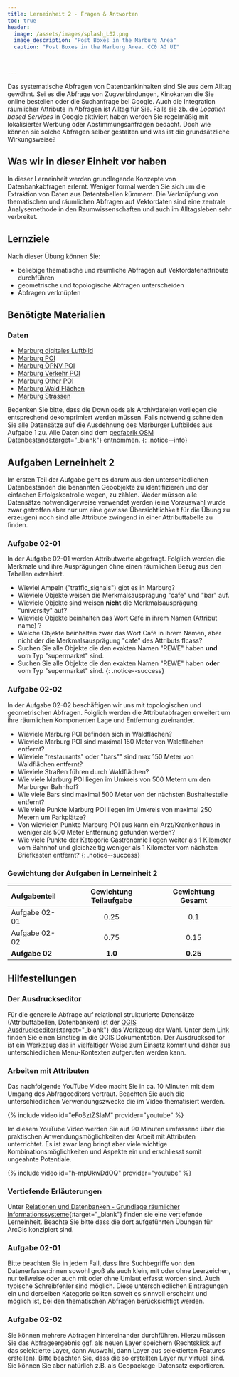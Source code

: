 ```yaml
---
title: Lerneinheit 2 - Fragen & Antworten
toc: true
header:
  image: /assets/images/splash_L02.png
  image_description: "Post Boxes in the Marburg Area"
  caption: "Post Boxes in the Marburg Area. CC0 AG UI"
  


---
```



Das systematische Abfragen von Datenbankinhalten sind Sie aus dem Alltag gewöhnt. Sei es die Abfrage von Zugverbindungen, Kinokarten die Sie online bestellen  oder die Suchanfrage bei Google. <!--more-->
Auch die Integration räumlicher Attribute in Abfragen ist Alltag für Sie. Falls sie zb. die *Location based Services* in Google aktiviert haben werden Sie regelmäßig mit lokalisierter Werbung oder Abstimmungsanfragen bedacht. Doch wie können sie solche Abfragen selber gestalten und was ist die grundsätzliche Wirkungsweise?

## Was wir in dieser Einheit vor haben
In dieser Lerneinheit werden grundlegende Konzepte von Datenbankabfragen erlernt. Weniger formal werden Sie sich um die Extraktion von Daten aus Datentabellen kümmern. Die Verknüpfung von thematischen und räumlichen Abfragen auf Vektordaten sind eine zentrale Analysemethode in den Raumwissenschaften und auch im Alltagsleben sehr verbreitet. 

## Lernziele 

Nach dieser Übung können Sie:

  *  beliebige thematische und räumliche Abfragen auf Vektordatenattribute durchführen 
  *  geometrische und topologische Abfragen unterscheiden
  *  Abfragen verknüpfen


## Benötigte Materialien

### Daten
  * [Marburg digitales Luftbild](https://raw.githubusercontent.com/gisma-courses/geoinfo-basis-qgis/master/docs/assets/data/marburg_RE.tif)
  * [Marburg POI](https://raw.githubusercontent.com/gisma-courses/geoinfo-basis-qgis/master/docs/assets/data/mr_pois.zip)
  * [Marburg ÖPNV  POI](https://raw.githubusercontent.com/gisma-courses/geoinfo-basis-qgis/master/docs/assets/data/mr_transport_poi.zip)
  * [Marburg Verkehr POI](https://raw.githubusercontent.com/gisma-courses/geoinfo-basis-qgis/master/docs/assets/data/mr_traffic_poi.zip)
  * [Marburg Other POI](https://raw.githubusercontent.com/gisma-courses/geoinfo-basis-qgis/master/docs/assets/data/mr_other_poi.zip)
  * [Marburg Wald Flächen](https://raw.githubusercontent.com/gisma-courses/geoinfo-basis-qgis/master/docs/assets/data/mr_nat.zip)
  * [Marburg Strassen](https://raw.githubusercontent.com/gisma-courses/geoinfo-basis-qgis/master/docs/assets/data/mr_roads.zip)

Bedenken Sie bitte, dass die Downloads als Archivdateien vorliegen die entsprechend dekomprimiert werden müssen. Falls notwendig schneiden Sie alle Datensätze auf die Ausdehnung des Marburger Luftbildes aus Aufgabe 1 zu. Alle Daten sind dem [geofabrik OSM Datenbestand](http://download.geofabrik.de/){:target="_blank"} entnommen. 
{: .notice--info}

## Aufgaben Lerneinheit 2

Im ersten Teil der Aufgabe geht es darum aus den unterschiedlichen Datenbeständen die benannten Geoobjekte zu identifizieren und der einfachen Erfolgskontrolle wegen, zu zählen. Weder müssen alle Datensätze notwendigerweise verwendet werden (eine Vorauswahl wurde zwar getroffen aber nur um eine gewisse Übersichtlichkeit für die Übung zu erzeugen) noch sind alle Attribute zwingend in einer Attributtabelle zu finden.

### Aufgabe 02-01


In der Aufgabe 02-01 werden Attributwerte abgefragt. Folglich werden die Merkmale und ihre Ausprägungen öhne einen räumlichen Bezug aus den Tabellen extrahiert.

* Wieviel Ampeln ("traffic_signals") gibt es in Marburg?
* Wieviele Objekte weisen die Merkmalsausprägung "cafe" und "bar" auf.
* Wieviele Objekte sind weisen **nicht** die Merkmalsausprägung "university" auf?
* Wieviele Objekte beinhalten das Wort Café in ihrem Namen (Attribut name) ? 
* Welche Objekte beinhalten zwar das Wort Café in ihrem Namen, aber nicht der die Merkmalsausprägung "cafe" des Attributs flcass?
* Suchen Sie alle Objekte die den exakten Namen "REWE" haben **und** vom Typ "supermarket" sind.
* Suchen Sie alle Objekte die den exakten Namen "REWE" haben **oder** vom Typ "supermarket" sind.
{: .notice--success}


### Aufgabe 02-02


In der Aufgabe 02-02 beschäftigen wir uns mit topologischen und geometrischen Abfragen. Folglich werden die Attributabfragen erweitert um ihre räumlichen Komponenten Lage und Entfernung zueinander.

  - Wieviele Marburg POI befinden sich in Waldflächen?
  - Wieviele Marburg POI sind maximal 150 Meter von Waldflächen entfernt?
  - Wieviele "restaurants" oder "bars"" sind max 150 Meter von Waldflächen entfernt?
  - Wieviele Straßen führen durch Waldflächen?
  - Wie viele Marburg POI liegen im Umkreis von 500 Metern um den Marburger Bahnhof?
  - Wie viele Bars sind maximal 500 Meter von der nächsten Bushaltestelle entfernt?
  - Wie viele Punkte Marburg POI liegen im Umkreis von maximal 250 Metern um Parkplätze?
  - Von wievielen Punkte Marburg POI aus kann ein Arzt/Krankenhaus in weniger als 500 Meter Entfernung gefunden werden?
  - Wie viele Punkte der Kategorie Gastronomie liegen weiter als 1 Kilometer vom Bahnhof und gleichzeitig weniger als 1 Kilometer vom nächsten Briefkasten entfernt?
{: .notice--success}

### Gewichtung der Aufgaben in Lerneinheit 2

| Aufgabenteil | Gewichtung Teilaufgabe | Gewichtung  Gesamt| 
|:-------------|:----------------------:|:-----------------:|
|Aufgabe 02-01 | 0.25  | 0.1  | 
|Aufgabe 02-02 | 0.75  | 0.15  | 
|**Aufgabe 02**|**1.0**| **0.25**  | 


## Hilfestellungen 

### Der Ausdruckseditor
Für die generelle Abfrage auf relational strukturierte Datensätze (Attributtabellen, Datenbanken) ist der [QGIS Ausdruckseditor](https://docs.qgis.org/3.28/de/docs/user_manual/expressions/expression.html){:target="_blank"} das Werkzeug der Wahl. Unter dem Link finden Sie einen Einstieg in die QGIS Dokumentation. Der Ausdruckseditor ist ein Werkzeug das in vielfältiger Weise zum Einsatz kommt und daher aus unterschiedlichen Menu-Kontexten aufgerufen werden kann.

### Arbeiten mit Attributen

Das nachfolgende YouTube Video macht Sie in ca. 10 Minuten mit dem Umgang des Abfrageeditors vertraut. Beachten Sie auch die unterschiedlichen Verwendungszwecke die im Video thematisiert werden.

{% include video id="eFoBztZSIaM" provider="youtube" %}

Im diesem YouTube Video werden Sie auf 90 Minuten umfassend über die praktischen Anwendungsmöglichkeiten der Arbeit mit Attributen unterrichtet. Es ist zwar lang bringt aber viele wichtige Kombinationsmöglichkeiten und Aspekte ein und erschliesst somit ungeahnte Potentiale.

{% include video id="h-mpUkwDdOQ" provider="youtube" %}

### Vertiefende Erläuterungen

Unter [Relationen und Datenbanken - Grundlage räumlicher Informationssysteme](http://minibsc.gis-ma.org/GISBScL2/de/html/index.html){:target="_blank"} finden sie eine vertiefende Lerneinheit. Beachte Sie bitte dass die dort aufgeführten Übungen für ArcGis konzipiert sind.  




### Aufgabe 02-01

Bitte beachten Sie in jedem Fall, dass Ihre Suchbegriffe von den Datenerfasser:innen sowohl groß als auch klein, mit oder ohne Leerzeichen, nur teilweise oder auch mit oder ohne Umlaut erfasst worden sind. Auch typische Schreibfehler sind möglich.  Diese unterschiedlichen Eintragungen ein und derselben Kategorie sollten soweit es sinnvoll erscheint und möglich ist, bei den thematischen Abfragen berücksichtigt werden. 


### Aufgabe 02-02

 Sie können mehrere Abfragen hintereinander durchführen. Hierzu müssen Sie das Abfrageergebnis ggf. als neuen Layer speichern (Rechtsklick auf das selektierte Layer, dann Auswahl, dann Layer aus selektierten Features erstellen). Bitte beachten Sie, dass die so erstellten Layer nur virtuell sind. Sie können Sie aber natürlich z.B. als Geopackage-Datensatz exportieren.

